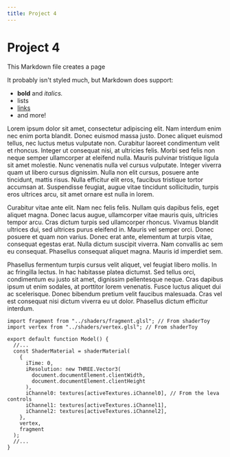 ```yaml
---
title: Project 4
---
```


# Project 4

This Markdown file creates a page

It probably isn't styled much, but Markdown does support:

- **bold** and _italics._
- lists
- [links](https://astro.build)
- and more!

Lorem ipsum dolor sit amet, consectetur adipiscing elit. Nam interdum enim nec enim porta blandit. Donec euismod massa justo. Donec aliquet euismod tellus, nec luctus metus vulputate non. Curabitur laoreet condimentum velit et rhoncus. Integer ut consequat nisi, at ultricies felis. Morbi sed felis non neque semper ullamcorper at eleifend nulla. Mauris pulvinar tristique ligula sit amet molestie. Nunc venenatis nulla vel cursus vulputate. Integer viverra quam ut libero cursus dignissim. Nulla non elit cursus, posuere ante tincidunt, mattis risus. Nulla efficitur elit eros, faucibus tristique tortor accumsan at. Suspendisse feugiat, augue vitae tincidunt sollicitudin, turpis eros ultrices arcu, sit amet ornare est nulla in lorem.

Curabitur vitae ante elit. Nam nec felis felis. Nullam quis dapibus felis, eget aliquet magna. Donec lacus augue, ullamcorper vitae mauris quis, ultricies tempor arcu. Cras dictum turpis sed ullamcorper rhoncus. Vivamus blandit ultrices dui, sed ultrices purus eleifend in. Mauris vel semper orci. Donec posuere et quam non varius. Donec erat ante, elementum at turpis vitae, consequat egestas erat. Nulla dictum suscipit viverra. Nam convallis ac sem eu consequat. Phasellus consequat aliquet magna. Mauris id imperdiet sem.

Phasellus fermentum turpis cursus velit aliquet, vel feugiat libero mollis. In ac fringilla lectus. In hac habitasse platea dictumst. Sed tellus orci, condimentum eu justo sit amet, dignissim pellentesque neque. Cras dapibus ipsum ut enim sodales, at porttitor lorem venenatis. Fusce luctus aliquet dui ac scelerisque. Donec bibendum pretium velit faucibus malesuada. Cras vel est consequat nisi dictum viverra eu ut dolor. Phasellus dictum efficitur interdum.

```tsx
import fragment from "../shaders/fragment.glsl"; // From shaderToy
import vertex from "../shaders/vertex.glsl"; // From shaderToy

export default function Model() {
  //...
  const ShaderMaterial = shaderMaterial(
    {
      iTime: 0,
      iResolution: new THREE.Vector3(
        document.documentElement.clientWidth,
        document.documentElement.clientHeight
      ),
      iChannel0: textures[activeTextures.iChannel0], // From the leva controls
      iChannel1: textures[activeTextures.iChannel1],
      iChannel2: textures[activeTextures.iChannel2],
    },
    vertex,
    fragment
  );
  //...
}
```
